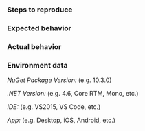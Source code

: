 ### Steps to reproduce


### Expected  behavior


### Actual behavior


### Environment data


*NuGet Package Version:* (e.g. 10.3.0)

*.NET Version:* (e.g. 4.6, Core RTM, Mono, etc.)

*IDE:* (e.g. VS2015, VS Code, etc.)

*App:* (e.g. Desktop, iOS, Android, etc.)

